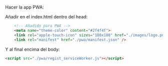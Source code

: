 Hacer la app PWA:

Añadir en el index.html dentro del head:

```html
    <!-- Añadido para PWA -->
    <meta name="theme-color" content="#2f4f4f">
    <link rel="apple-touch-icon" sizes="180x180" href="./images/logo.png">
    <link rel="manifest" href="./pwa/manifest.json" />
```

Y al final encima del body:
```html
<script src="./pwa/regist_serviceWorker.js"></script>
```